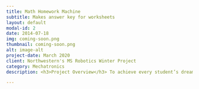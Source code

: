 ```yaml
---
title: Math Homework Machine
subtitle: Makes answer key for worksheets
layout: default
modal-id: 2
date: 2014-07-18
img: coming-soon.png
thumbnail: coming-soon.png
alt: image-alt
project-date: March 2020
client: Northwestern's MS Robotics Winter Project
category: Mechatronics
description: <h3>Project Overview</h3> To achieve every student’s dream, I created a homework machine to read worksheets and reveal their answers. As a ten-week assignment, problems were limited to simple multiplication problems, called “times tables” in many US schools, where third grade students multiply whole numbers inclusively between 0 and 12. The core project components were

---
```

